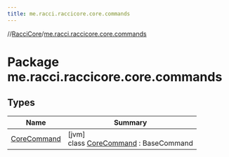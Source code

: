 ```yaml
---
title: me.racci.raccicore.core.commands
---
```

//[RacciCore](../../index.html)/[me.racci.raccicore.core.commands](index.html)



# Package me.racci.raccicore.core.commands



## Types


| Name | Summary |
|---|---|
| [CoreCommand](-core-command/index.html) | [jvm]<br>class [CoreCommand](-core-command/index.html) : BaseCommand |

